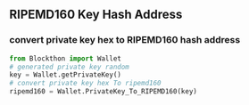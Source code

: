 ## RIPEMD160 Key Hash Address

### convert private key hex to RIPEMD160 hash address 

```python
from Blockthon import Wallet
# generated private key random
key = Wallet.getPrivateKey()
# convert private key hex To ripemd160 
ripemd160 = Wallet.PrivateKey_To_RIPEMD160(key)

```